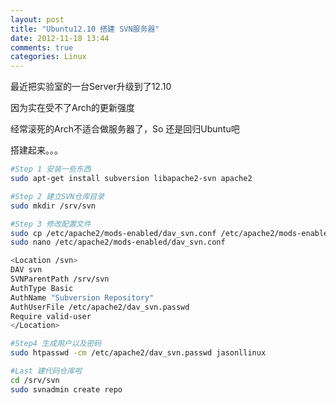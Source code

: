 ```yaml
---
layout: post
title: "Ubuntu12.10 搭建 SVN服务器"
date: 2012-11-18 13:44
comments: true
categories: Linux
---
```


最近把实验室的一台Server升级到了12.10

因为实在受不了Arch的更新强度

经常滚死的Arch不适合做服务器了，So 还是回归Ubuntu吧

搭建起来。。。

``` bash
#Step 1 安装一些东西
sudo apt-get install subversion libapache2-svn apache2

#Step 2 建立SVN仓库目录
sudo mkdir /srv/svn

#Step 3 修改配置文件
sudo cp /etc/apache2/mods-enabled/dav_svn.conf /etc/apache2/mods-enabled/dav_svn.conf.orig
sudo nano /etc/apache2/mods-enabled/dav_svn.conf

<Location /svn>
DAV svn
SVNParentPath /srv/svn
AuthType Basic
AuthName "Subversion Repository"
AuthUserFile /etc/apache2/dav_svn.passwd
Require valid-user
</Location>

#Step4 生成用户以及密码
sudo htpasswd -cm /etc/apache2/dav_svn.passwd jasonllinux

#Last 建代码仓库啦
cd /srv/svn
sudo svnadmin create repo

```


